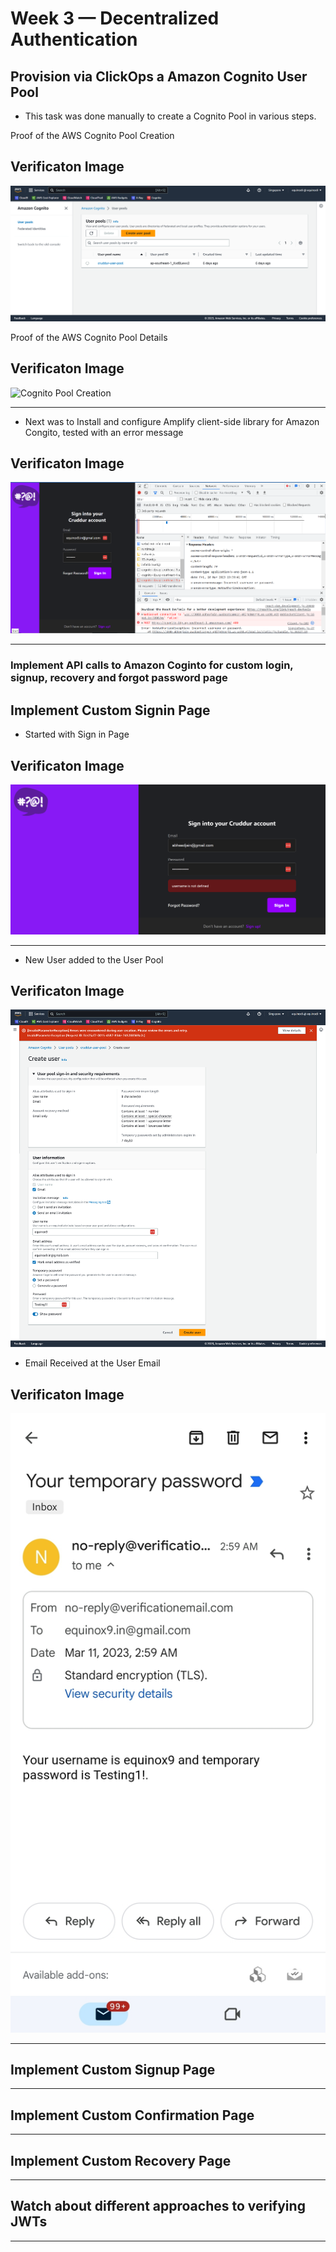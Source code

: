 # Week 3 — Decentralized Authentication

## Provision via ClickOps a Amazon Cognito User Pool
- This task was done manually to create a Cognito Pool in various steps. 

Proof of the AWS Cognito Pool Creation 
## Verificaton Image

![Cognito Pool Creation](assets/week-3/Week3-Cognito-create-user-pool.png)

Proof of the AWS Cognito Pool Details 
## Verificaton Image

![Cognito Pool Creation](assets/week-3/Week3-Cognito-user-pool-details-after-error)

<hr>

- Next was to Install and configure Amplify client-side library for Amazon Congito, tested with an error message

## Verificaton Image

![Setup Client-side lib](assets/week-3/Week3-Cognito-sign-in-page-test-error-debug.png)

<hr>

### Implement API calls to Amazon Coginto for custom login, signup, recovery and forgot password page

## Implement Custom Signin Page
- Started with Sign in Page

## Verificaton Image

![Signin Page](assets/week-3/Week3-Cognito-sign-in-page-test-error.png)

<hr>

- New User added to the User Pool
## Verificaton Image

![New User Added](assets/week-3/Week3-Cognito-added-new-user.png)

- Email Received at the User Email 
## Verificaton Image

![Email Received](assets/week-3/Week3-Cognito-user-received-email.png)

<hr>

## Implement Custom Signup Page

<hr>

## Implement Custom Confirmation Page

<hr>

## Implement Custom Recovery Page

<hr>

## Watch about different approaches to verifying JWTs

<hr>